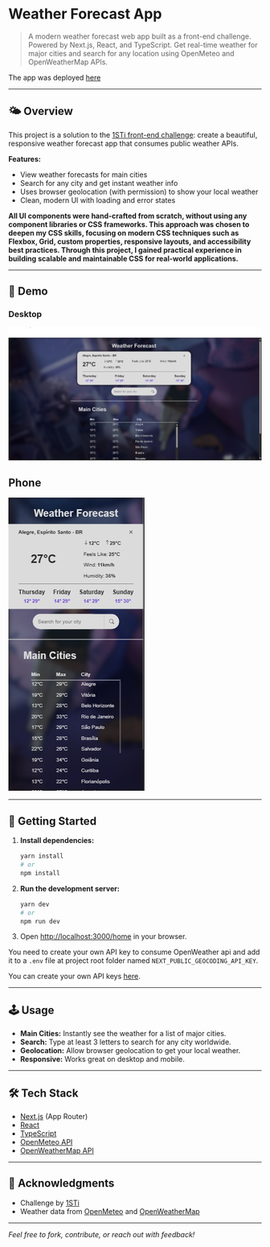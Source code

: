 
# Weather Forecast App

> A modern weather forecast web app built as a front-end challenge. Powered by Next.js, React, and TypeScript. Get real-time weather for major cities and search for any location using OpenMeteo and OpenWeatherMap APIs.

The app was deployed [here](https://react-challenge-01-weather-forecast.vercel.app/)

---

## 🌤️ Overview

This project is a solution to the [1STi front-end challenge](https://github.com/1STi/desafio-frontend/): create a beautiful, responsive weather forecast app that consumes public weather APIs.

**Features:**
- View weather forecasts for main cities
- Search for any city and get instant weather info
- Uses browser geolocation (with permission) to show your local weather
- Clean, modern UI with loading and error states

**All UI components were hand-crafted from scratch, without using any component libraries or CSS frameworks. This approach was chosen to deepen my CSS skills, focusing on modern CSS techniques such as Flexbox, Grid, custom properties, responsive layouts, and accessibility best practices. Through this project, I gained practical experience in building scalable and maintainable CSS for real-world applications.**

---

## 📸 Demo

### Desktop
![desktop preview](./public/media/img/readme/desktop-preview.png)

## Phone
![phone preview](./public/media/img/readme/phone-preview.png)

---

## 🚀 Getting Started

1. **Install dependencies:**
    ```bash
    yarn install
    # or
    npm install
    ```
2. **Run the development server:**
    ```bash
    yarn dev
    # or
    npm run dev
    ```
3. Open [http://localhost:3000/home](http://localhost:3000/home) in your browser.

You need to create your own API key to consume OpenWeather api and add it to a `.env` file at project root folder named `NEXT_PUBLIC_GEOCODING_API_KEY`.

You can create your own API keys [here](https://home.openweathermap.org/api_keys).

---

## 🕹️ Usage

- **Main Cities:** Instantly see the weather for a list of major cities.
- **Search:** Type at least 3 letters to search for any city worldwide.
- **Geolocation:** Allow browser geolocation to get your local weather.
- **Responsive:** Works great on desktop and mobile.

---

## 🛠️ Tech Stack

- [Next.js](https://nextjs.org/) (App Router)
- [React](https://react.dev/)
- [TypeScript](https://www.typescriptlang.org/)
- [OpenMeteo API](https://open-meteo.com/)
- [OpenWeatherMap API](https://openweathermap.org/)

---

## 🙏 Acknowledgments

- Challenge by [1STi](https://github.com/1STi)
- Weather data from [OpenMeteo](https://open-meteo.com/) and [OpenWeatherMap](https://openweathermap.org/)

---

_Feel free to fork, contribute, or reach out with feedback!_

